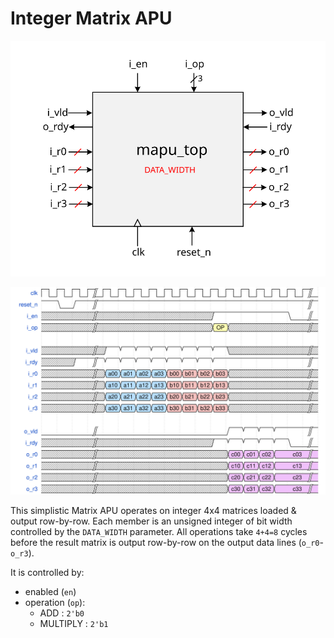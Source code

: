 # Integer Matrix APU

![alt text](./docs/block_diagram.svg "Block Diagram")
 
![alt text](./docs/timing_diagram.svg "Timing Diagram")


This simplistic Matrix APU operates on integer 4x4 matrices loaded & output row-by-row.  Each member is an unsigned integer of
bit width controlled by the `DATA_WIDTH` parameter.  All operations take `4+4=8` cycles before the result matrix is output
row-by-row on the output data lines (`o_r0`-`o_r3`).

It is controlled by:
- enabled (`en`)
- operation (`op`):
  - ADD : `2'b0`
  - MULTIPLY : `2'b1`
